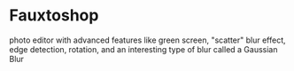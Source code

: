 # Fauxtoshop

photo editor with advanced features like green screen, "scatter" blur effect, edge detection, rotation, and an interesting type of blur called a Gaussian Blur
